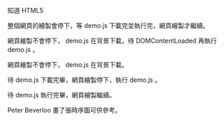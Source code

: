 知道 HTML5 <script> 多了個屬性 async ，但沒注意 async 和 defer 的差別。昨天聽保哥講一次就懂了，謝謝保哥！

<script src="demo.js" ></script>
整個網頁的繪製會停下，等 demo.js 下載完並執行完，網頁繪製才繼續。

<script src="demo.js" defer ></script>
網頁繪製不會停下， demo.js 在背景下載，待 DOMContentLoaded 再執行 demo.js 。

<script src="demo.js" async ></script>
網頁繪製不會停下， demo.js 在背景下載。

待 demo.js 下載完畢，網頁繪製停下，執行 demo.js 。

待 demo.js 執行完畢，網頁繪製繼續。

Peter Beverloo 畫了張時序圖可供參考。
